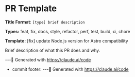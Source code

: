 # PR Template

  **Title Format:**
  `[type] brief description`

  **Types:** feat, fix, docs, style, refactor, perf, test, build, ci, chore

  **Template:**
  [fix] update Node.js version for Astro compatibility

  Brief description of what this PR does and why.

  ---🤖 Generated with https://claude.ai/code
- commit footer: ---🤖 Generated with https://claude.ai/code
